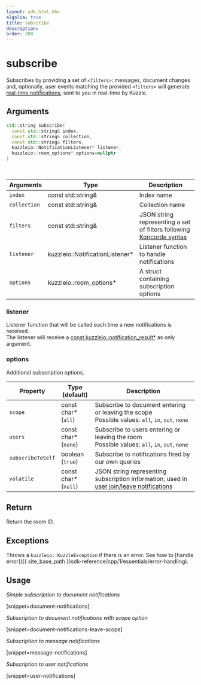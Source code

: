 ```yaml
---
layout: sdk.html.hbs
algolia: true
title: subscribe
description:
order: 200
---
```


# subscribe

Subscribes by providing a set of `<filters>`: messages, document changes and, optionally, user events matching the provided `<filters>` will generate [real-time notifications]({{site_base_path}}api/1/notifications), sent to you in real-time by Kuzzle.

## Arguments

```cpp
std::string subscribe(
  const std::string& index,
  const std::string& collection,
  const std::string& filters,
  kuzzleio::NotificationListener* listener,
  kuzzleio::room_options* options=nullptr
)
```

<br/>

| Arguments    | Type    | Description |
|--------------|---------|-------------|
| ``index`` | const std::string& | Index name    |
| ``collection`` | const std::string& | Collection name    |
| ``filters`` | const std::string& | JSON string representing a set of filters following [Koncorde syntax]({{site_base_path}}kuzzle-dsl/1/essential/koncorde) |
| ``listener`` | kuzzleio::NotificationListener* | Listener function to handle notifications |
| ``options`` | kuzzleio::room_options* | A struct containing subscription options |

### listener

Listener function that will be called each time a new notifications is received.  
The listener will receive a [const kuzzleio::notification_result*]({{site_base_path}}sdk-reference/cpp/1/essentials/realtime-notifications) as only argument.  

### options

Additional subscription options.  


| Property   | Type<br/>(default)    | Description                       |
| ---------- | ------- | --------------------------------- |
| `scope` | const char*<br/>(`all`) | Subscribe to document entering or leaving the scope</br>Possible values: `all`, `in`, `out`, `none` |
| `users` | const char*<br/>(`none`) | Subscribe to users entering or leaving the room</br>Possible values: `all`, `in`, `out`, `none` |
| `subscribeToSelf` | boolean<br/>(`true`) | Subscribe to notifications fired by our own queries |
| `volatile` | const char*<br/>(`null`) | JSON string representing subscription information, used in [user join/leave notifications]({{site_base_path}}api/1/volatile-data) |

## Return

Return the room ID.

## Exceptions

Throws a `kuzzleio::KuzzleException` if there is an error. See how to [handle error]({{ site_base_path }}sdk-reference/cpp/1/essentials/error-handling).

## Usage

*Simple subscription to document notifications*

[snippet=document-notifications]

*Subscription to document notifications with scope option*

[snippet=document-notifications-leave-scope]

*Subscription to message notifications*

[snippet=message-notifications]

*Subscription to user notifications*

[snippet=user-notifications]
